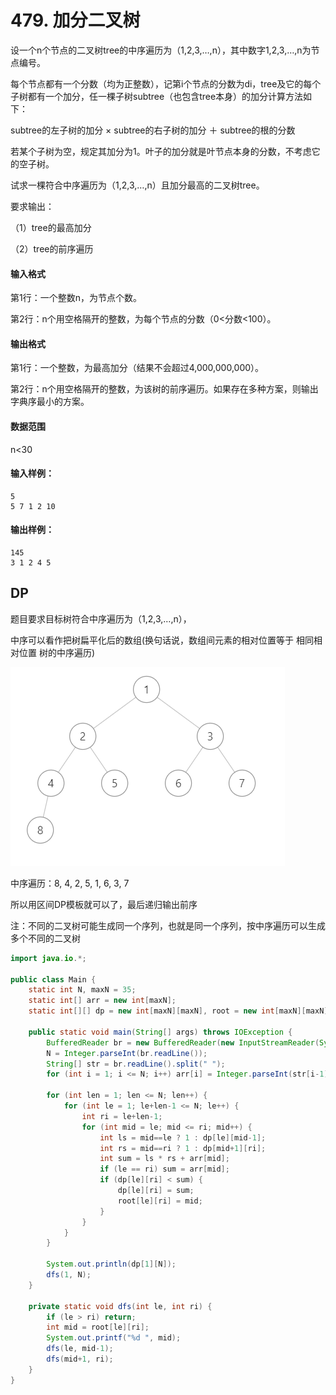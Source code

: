 # 479. 加分二叉树

设一个n个节点的二叉树tree的中序遍历为（1,2,3,…,n），其中数字1,2,3,…,n为节点编号。

每个节点都有一个分数（均为正整数），记第i个节点的分数为di，tree及它的每个子树都有一个加分，任一棵子树subtree（也包含tree本身）的加分计算方法如下：     

subtree的左子树的加分 × subtree的右子树的加分 ＋ subtree的根的分数 

若某个子树为空，规定其加分为1。叶子的加分就是叶节点本身的分数，不考虑它的空子树。

试求一棵符合中序遍历为（1,2,3,…,n）且加分最高的二叉树tree。

要求输出： 

（1）tree的最高加分 

（2）tree的前序遍历

#### 输入格式

第1行：一个整数n，为节点个数。 

第2行：n个用空格隔开的整数，为每个节点的分数（0<分数<100）。

#### 输出格式

第1行：一个整数，为最高加分（结果不会超过4,000,000,000）。     

第2行：n个用空格隔开的整数，为该树的前序遍历。如果存在多种方案，则输出字典序最小的方案。

#### 数据范围

n<30

#### 输入样例：

```
5
5 7 1 2 10
```

#### 输出样例：

```
145
3 1 2 4 5
```



## DP

题目要求目标树符合中序遍历为（1,2,3,…,n），

中序可以看作把树扁平化后的数组(换句话说，数组间元素的相对位置等于 相同相对位置 树的中序遍历)

![](pic\479.png)

中序遍历：8, 4, 2, 5, 1, 6, 3, 7

所以用区间DP模板就可以了，最后递归输出前序

注：不同的二叉树可能生成同一个序列，也就是同一个序列，按中序遍历可以生成多个不同的二叉树

```java
import java.io.*;

public class Main {
    static int N, maxN = 35;
    static int[] arr = new int[maxN];
    static int[][] dp = new int[maxN][maxN], root = new int[maxN][maxN];

    public static void main(String[] args) throws IOException {
        BufferedReader br = new BufferedReader(new InputStreamReader(System.in));
        N = Integer.parseInt(br.readLine());
        String[] str = br.readLine().split(" ");
        for (int i = 1; i <= N; i++) arr[i] = Integer.parseInt(str[i-1]);

        for (int len = 1; len <= N; len++) {
            for (int le = 1; le+len-1 <= N; le++) {
                int ri = le+len-1;
                for (int mid = le; mid <= ri; mid++) {
                    int ls = mid==le ? 1 : dp[le][mid-1];
                    int rs = mid==ri ? 1 : dp[mid+1][ri];
                    int sum = ls * rs + arr[mid];
                    if (le == ri) sum = arr[mid];
                    if (dp[le][ri] < sum) {
                        dp[le][ri] = sum;
                        root[le][ri] = mid;
                    }
                }
            }
        }

        System.out.println(dp[1][N]);
        dfs(1, N);
    }

    private static void dfs(int le, int ri) {
        if (le > ri) return;
        int mid = root[le][ri];
        System.out.printf("%d ", mid);
        dfs(le, mid-1);
        dfs(mid+1, ri);
    }
}
```

